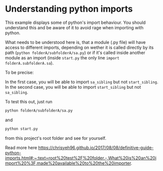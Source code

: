 # Understanding python imports

This example displays some of python's import behaviour.
You should understand this and be aware of it to avoid rage when importing with python.

What needs to be understood here is, that a module (.py file) will have access to different imports, depending on wether it is called directly by its path (`python folderA/subfolderA/sa.py`) or if it's called inside another module as an import (inside `start.py` the only line `import folderA.subfolderA.sa`).

To be precise:

In the first case, you will be able to import `sa_sibling` but not `start_sibling`.  
In the second case, you will be able to import `start_sibling` but not `sa_sibling`.

To test this out, just run

```bash
python folderA/subfolderA/sa.py
```
and

```bash
python start.py
```

from this project's root folder and see for yourself.


Read more here https://chrisyeh96.github.io/2017/08/08/definitive-guide-python-imports.html#:~:text=root%20test%2F%20folder.-,What%20is%20an%20import%20%3F,made%20available%20to%20the%20importer.